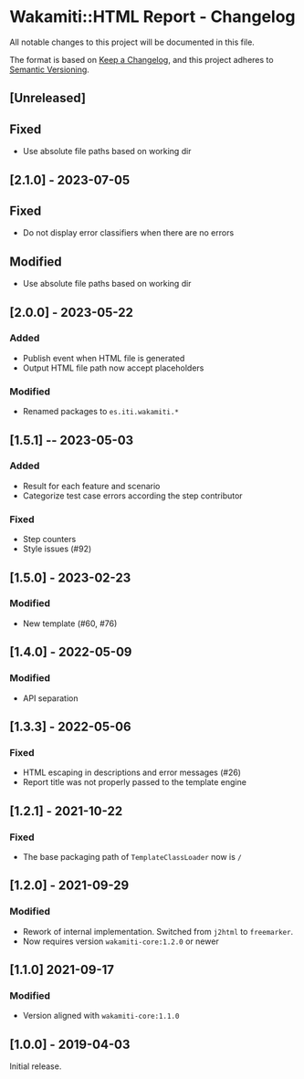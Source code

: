 # Wakamiti::HTML Report - Changelog

All notable changes to this project will be documented in this file.

The format is based on [Keep a Changelog][1],
and this project adheres to [Semantic Versioning][2].


## [Unreleased]

## Fixed

- Use absolute file paths based on working dir

## [2.1.0] - 2023-07-05

## Fixed
- Do not display error classifiers when there are no errors

## Modified
- Use absolute file paths based on working dir

## [2.0.0] - 2023-05-22

### Added

- Publish event when HTML file is generated
- Output HTML file path now accept placeholders

### Modified

- Renamed packages to ```es.iti.wakamiti.*```

## [1.5.1] -- 2023-05-03

### Added

- Result for each feature and scenario
- Categorize test case errors according the step contributor

### Fixed

- Step counters
- Style issues (#92)

## [1.5.0] - 2023-02-23

### Modified

- New template (#60, #76)

## [1.4.0] - 2022-05-09

### Modified

- API separation

## [1.3.3] - 2022-05-06

### Fixed

- HTML escaping in descriptions and error messages (#26)
- Report title was not properly passed to the template engine

## [1.2.1] - 2021-10-22

### Fixed

- The base packaging path of `TemplateClassLoader` now is `/`

## [1.2.0] - 2021-09-29

### Modified

- Rework of internal implementation. Switched from `j2html` to
`freemarker`. 
- Now requires version `wakamiti-core:1.2.0` or newer

## [1.1.0] 2021-09-17

### Modified

- Version aligned with `wakamiti-core:1.1.0`

## [1.0.0] - 2019-04-03

Initial release.  


[1]: <https://keepachangelog.com/en/1.0.0/>
[2]: <https://semver.org>